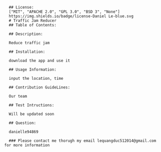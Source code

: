 
      ## License:
      ["MIT", "APACHE 2.0", "GPL 3.0", "BSD 3", "None"]
      https://img.shields.io/badge/license-Daniel Le-blue.svg
      # Traffic Jam Reducer
      ## Table of Contents: 
      
      ## Description: 
     
      Reduce traffic jam
      
      ## Installation:
   
      download the app and use it
    
      ## Usage Information: 
   
      input the location, time
    
      ## Contribution GuideLines: 
 
      Our team
 
      ## Test Intructions: 

      Will be updated soon

      ## Question:
 
      danielle94869
  
      ### Please contact me thorugh my email lequangduc512014@gmail.com for more information
      
